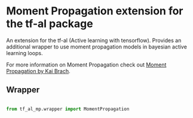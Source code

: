

# Moment Propagation extension for the tf-al package

An extension for the tf-al (Active learning with tensorflow). Provides an additional wrapper
to use moment propagation models in bayesian active learning loops.


For more information on Moment Propagation check out [Moment Propagation by Kai Brach](https://github.com/kaibrach/Moment-Propagation).



## Wrapper 


```python

from tf_al_mp.wrapper import MomentPropagation





```


